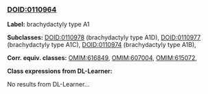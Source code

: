 
### [DOID:0110964](http://purl.obolibrary.org/obo/DOID_0110964)
**Label:** brachydactyly type A1

**Subclasses:** [DOID:0110978](http://purl.obolibrary.org/obo/DOID_0110978) (brachydactyly type A1D), [DOID:0110977](http://purl.obolibrary.org/obo/DOID_0110977) (brachydactyly type A1C), [DOID:0110974](http://purl.obolibrary.org/obo/DOID_0110974) (brachydactyly type A1B), 

**Corr. equiv. classes:** [OMIM:616849](http://purl.obolibrary.org/obo/OMIM_616849), [OMIM:607004](http://purl.obolibrary.org/obo/OMIM_607004), [OMIM:615072](http://purl.obolibrary.org/obo/OMIM_615072), 

**Class expressions from DL-Learner:**

No results from DL-Learner...



